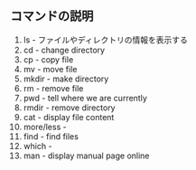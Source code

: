 ## コマンドの説明

1. ls - ファイルやディレクトリの情報を表示する
1. cd - change directory
1. cp - copy file
1. mv - move file
1. mkdir - make directory
1. rm - remove file
1. pwd - tell where we are currently
1. rmdir - remove directory
1. cat - display file content
1. more/less - 
1. find - find files
1. which - 
1. man - display manual page online
